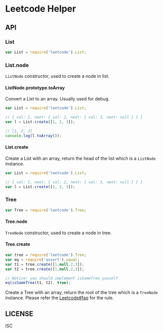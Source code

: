 # Leetcode Helper


## API

### List

```js
var List = require('leetcode').List;
```
### List.node

`ListNode` constructor, used to create a node in list.

#### ListNode.prototype.toArray

Convert a List to an array. Usually used for debug.

```js
var List = require('leetcode').List;

// { val: 1, next: { val: 2, next: { val: 3, next: null } } }  
var l = List.create([1, 2, 3]);

// [1, 2, 3]
console.log(l.toArray());
```

#### List.create

Create a List with an array, return the head of the list which is a `ListNode` instance.

```js
var List = require('leetcode').List;

// { val: 1, next: { val: 2, next: { val: 3, next: null } } }  
var l = List.create([1, 2, 3]);
```

### Tree

```js
var Tree = require('leetcode').Tree;
```
#### Tree.node

`TreeNode` constructor, used to create a node in tree.

#### Tree.create

```js
var tree = require('leetcode').Tree;
var eq = require('assert').equal;
var t1 = tree.create([1,null,2,3]);
var t2 = tree.create([1,null,2,3]);

// Notice: you should implement isSameTree youself
eq(isSameTree(t1, t2), true);
```

Create a Tree with an array, return the root of the tree which is a `TreeNode` instance.
Please refer the [Leetcode#faq](https://leetcode.com/faq/#binary-tree) for the rule.


## LICENSE

ISC
